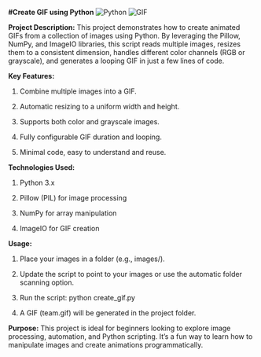 **#Create GIF using Python**
![Python](https://img.shields.io/badge/Python-3.10-blue) ![GIF](https://img.shields.io/badge/Animated%20GIF-Yes-green)


**Project Description:**
This project demonstrates how to create animated GIFs from a collection of images using Python. By leveraging the Pillow, NumPy, and ImageIO libraries, this script reads multiple images, resizes them to a consistent dimension, handles different color channels (RGB or grayscale), and generates a looping GIF in just a few lines of code.

**Key Features:**

1. Combine multiple images into a GIF.

2. Automatic resizing to a uniform width and height.

3. Supports both color and grayscale images.

4. Fully configurable GIF duration and looping.

5. Minimal code, easy to understand and reuse.

**Technologies Used:**

1. Python 3.x

2. Pillow (PIL) for image processing

3. NumPy for array manipulation

4. ImageIO for GIF creation

**Usage:**

1. Place your images in a folder (e.g., images/).

2. Update the script to point to your images or use the automatic folder scanning option.

3. Run the script:   python create_gif.py

4. A GIF (team.gif) will be generated in the project folder.

**Purpose:**
This project is ideal for beginners looking to explore image processing, automation, and Python scripting. It’s a fun way to learn how to manipulate images and create animations programmatically.
